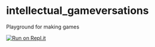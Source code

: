 # intellectual_gameversations
Playground for making games

[![Run on Repl.it](https://repl.it/badge/github/zaobasy/intellectual_gameversations)](https://repl.it/github/zaobasy/intellectual_gameversations)